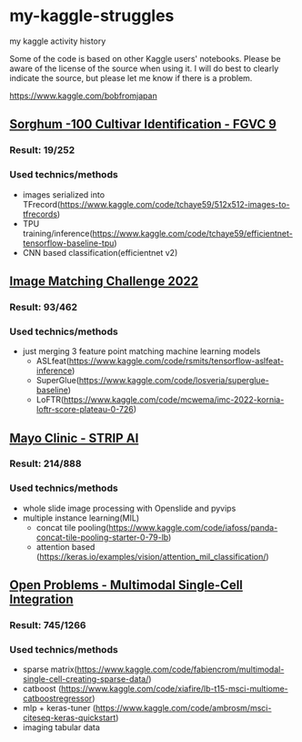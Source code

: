 # my-kaggle-struggles
my kaggle activity history

Some of the code is based on other Kaggle users' notebooks. Please be aware of the license of the source when using it. I will do best to clearly indicate the source, but please let me know if there is a problem.

https://www.kaggle.com/bobfromjapan

## [Sorghum -100 Cultivar Identification - FGVC 9](https://github.com/bobfromjapan/my-kaggle-struggles/tree/main/Sorghum-100-Cultivar-Identification-FGVC9)

### Result: 19/252

### Used technics/methods

- images serialized into TFrecord(https://www.kaggle.com/code/tchaye59/512x512-images-to-tfrecords)
- TPU training/inference(https://www.kaggle.com/code/tchaye59/efficientnet-tensorflow-baseline-tpu)
- CNN based classification(efficientnet v2)

## [Image Matching Challenge 2022](https://github.com/bobfromjapan/my-kaggle-struggles/tree/main/Image-Matching-Challenge-2022)

### Result: 93/462

### Used technics/methods

- just merging 3 feature point matching machine learning models
  - ASLfeat(https://www.kaggle.com/code/rsmits/tensorflow-aslfeat-inference)
  - SuperGlue(https://www.kaggle.com/code/losveria/superglue-baseline)
  - LoFTR(https://www.kaggle.com/code/mcwema/imc-2022-kornia-loftr-score-plateau-0-726)

## [Mayo Clinic - STRIP AI](https://github.com/bobfromjapan/my-kaggle-struggles/tree/main/Mayo-Clinic-STRIP-AI)

### Result: 214/888

### Used technics/methods

- whole slide image processing with Openslide and pyvips
- multiple instance learning(MIL)
  - concat tile pooling(https://www.kaggle.com/code/iafoss/panda-concat-tile-pooling-starter-0-79-lb)
  - attention based (https://keras.io/examples/vision/attention_mil_classification/)

## [Open Problems - Multimodal Single-Cell Integration](https://github.com/bobfromjapan/my-kaggle-struggles/tree/main/Open-Problems-Multimodal-Single-Cell-Integration)

### Result: 745/1266

### Used technics/methods

- sparse matrix(https://www.kaggle.com/code/fabiencrom/multimodal-single-cell-creating-sparse-data/)
- catboost (https://www.kaggle.com/code/xiafire/lb-t15-msci-multiome-catboostregressor)
- mlp + keras-tuner (https://www.kaggle.com/code/ambrosm/msci-citeseq-keras-quickstart)
- imaging tabular data

